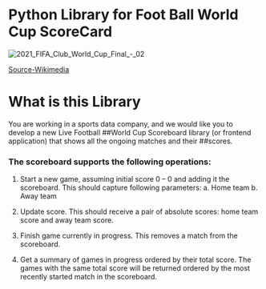 # Python Library for Foot Ball World Cup ScoreCard


![2021_FIFA_Club_World_Cup_Final_-_02](https://user-images.githubusercontent.com/435616/212528745-261d84d5-9ee4-49d9-9466-0461092f4545.jpg)


[Source-Wikimedia](https://upload.wikimedia.org/wikipedia/commons/2/2e/2021_FIFA_Club_World_Cup_Final_-_02.jpg)

# What is this Library

You are working in a sports data company, and we would like you to develop a new Live Football ##World Cup Scoreboard library (or frontend application) that shows all the ongoing matches and their ##scores.

### The scoreboard supports the following operations:

1. Start a new game, assuming initial score 0 – 0 and adding it the scoreboard.
This should capture following parameters:
  a. Home team
  b. Away team
2. Update score. This should receive a pair of absolute scores: home team score and away team score.

3. Finish game currently in progress. This removes a match from the scoreboard.

4. Get a summary of games in progress ordered by their total score. The games with the same total score will be returned ordered by the most recently started match in the scoreboard.

